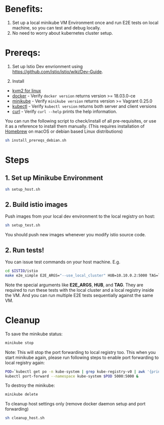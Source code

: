 # Benefits:
1. Set up a local minikube VM Environment once and run E2E tests on local machine, so you can test and debug locally.
1. No need to worry about kubernetes cluster setup.

# Prereqs:
1. Set up Istio Dev envrionment using https://github.com/istio/istio/wiki/Dev-Guide.

1. Install
  * [kvm2 for linux](https://www.linux-kvm.org/page/Main_Page) 
  * [docker](https://docs.docker.com/) - Verify `docker version` returns version >= 18.03.0-ce
  * [minikube](https://www.vagrantup.com/downloads.html) - Verify `minikube version` returns version >= Vagrant 0.25.0
  * [kubectl](https://kubernetes.io/docs/tasks/tools/install-kubectl) - Verify `kubectl version` returns both server and client versions
  * [curl](https://curl.haxx.se/) - Verify `curl --help` prints the help information.

You can run the following script to check/install of all pre-requisites, or use it as a reference to install them manually.
(This requires installation of [Homebrew](https://brew.sh) on macOS or debian based Linux distributions)

```bash
sh install_prereqs_debian.sh
```

# Steps
## 1. Set up Minikube Environment
```bash
sh setup_host.sh
```

## 2. Build istio images
Push images from your local dev environment to the local registry on host:
```bash
sh setup_test.sh
```
You should push new images whenever you modify istio source code.

## 2. Run tests!
You can issue test commands on your host machine.
E.g.
```bash
cd $ISTIO/istio
make e2e_simple E2E_ARGS="--use_local_cluster" HUB=10.10.0.2:5000 TAG=latest
```
Note the special arguments like **E2E_ARGS**, **HUB**, and **TAG**. They are required to run these tests with the local cluster and a local registry inside the VM. And you can run multiple E2E tests sequentially against the same VM.

# Cleanup
To save the minikube status:
```bash
minikube stop
```
Note: This will stop the port forwarding to local registry too. This when you
start minikube again, please run following steps to enable port forwarding to 
local registry again:
```bash
POD=`kubectl get po -n kube-system | grep kube-registry-v0 | awk '{print $1;}'`
kubectl port-forward --namespace kube-system $POD 5000:5000 &
```

To destroy the minikube:
```bash
minikube delete
``` 

To cleanup host settings only (remove docker daemon setup and port forwarding)
```bash
sh cleanup_host.sh
```
